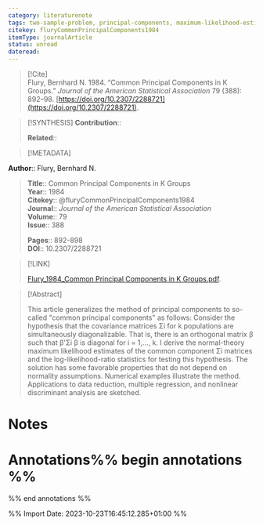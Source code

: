 ```yaml
---
category: literaturenote
tags: two-sample-problem, principal-components, maximum-likelihood-estimation
citekey: fluryCommonPrincipalComponents1984
itemType: journalArticle
status: unread  
dateread:  
---
```


> [!Cite]  
> Flury, Bernhard N. 1984. “Common Principal Components in K Groups.” _Journal of the American Statistical Association_ 79 (388): 892–98. [https://doi.org/10.2307/2288721](https://doi.org/10.2307/2288721).

> [!SYNTHESIS] 
>**Contribution**::
>
>**Related**:: 
>

> [!METADATA]  
>
**Author**:: Flury, Bernhard N.<br>
> **Title**:: Common Principal Components in K Groups    
> **Year**:: 1984     
> **Citekey**:: @fluryCommonPrincipalComponents1984    
>**Journal**:: *Journal of the American Statistical Association*    
>**Volume**:: 79    
>**Issue**:: 388     
>    
>    
>     
> **Pages**:: 892-898    
>**DOI**:: 10.2307/2288721    
>

> [!LINK] 
>
> [Flury_1984_Common Principal Components in K Groups.pdf](file:///Users/steven/Library/CloudStorage/GoogleDrive-steven.golovkine@ul.ie/My%20Drive/bibliography/Journal%20of%20the%20American%20Statistical%20Association/1984/Flury_1984_Common%20Principal%20Components%20in%20K%20Groups.pdf).

>[!Abstract]
>
>This article generalizes the method of principal components to so-called "common principal components" as follows: Consider the hypothesis that the covariance matrices Σi for k populations are simultaneously diagonalizable. That is, there is an orthogonal matrix β such that β'Σi β is diagonal for i = 1,..., k. I derive the normal-theory maximum likelihood estimates of the common component Σi matrices and the log-likelihood-ratio statistics for testing this hypothesis. The solution has some favorable properties that do not depend on normality assumptions. Numerical examples illustrate the method. Applications to data reduction, multiple regression, and nonlinear discriminant analysis are sketched.
>>


# Notes<br>
# Annotations%% begin annotations %%  
 
  
%% end annotations %%

%% Import Date: 2023-10-23T16:45:12.285+01:00 %%
